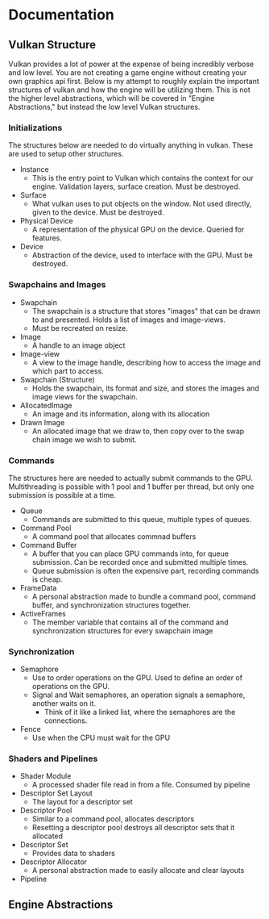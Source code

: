 # Documentation

## Vulkan Structure

Vulkan provides a lot of power at the expense of being incredibly verbose and low level. You are not creating a game engine
without creating your own graphics api first. Below is my attempt to roughly explain the important structures of vulkan and 
how the engine will be utilizing them. This is not the higher level abstractions, which will be covered in "Engine Abstractions," 
but instead the low level Vulkan structures.

### Initializations
The structures below are needed to do virtually anything in vulkan. These are used to setup other structures.

- Instance
    - This is the entry point to Vulkan which contains the context for our engine. Validation layers, surface creation. Must be destroyed.
- Surface
    - What vulkan uses to put objects on the window. Not used directly, given to the device. Must be destroyed.
- Physical Device
    - A representation of the physical GPU on the device. Queried for features.
- Device
    - Abstraction of the device, used to interface with the GPU. Must be destroyed.

### Swapchains and Images
- Swapchain
    - The swapchain is a structure that stores "images" that can be drawn to and presented. Holds a list of images and image-views.
	- Must be recreated on resize.
- Image
    - A handle to an image object
- Image-view
    - A view to the image handle, describing how to access the image and which part to access.
- Swapchain (Structure)
    - Holds the swapchain, its format and size, and stores the images and image views for the swapchain.
- AllocatedImage
    - An image and its information, along with its allocation
- Drawn Image
    - An allocated image that we draw to, then copy over to the swap chain image we wish to submit.

### Commands
The structures here are needed to actually submit commands to the GPU. Multithreading is possible with 1 pool and 1 buffer per thread, but
only one submission is possible at a time.

- Queue
    - Commands are submitted to this queue, multiple types of queues.
- Command Pool
    - A command pool that allocates commnad buffers
- Command Buffer
    - A buffer that you can place GPU commands into, for queue submission. Can be recorded once and submitted multiple times.
	- Queue submission is often the expensive part, recording commands is cheap.
- FrameData
    - A personal abstraction made to bundle a command pool, command buffer, and synchronization structures together.
- ActiveFrames
    - The member variable that contains all of the command and synchronization structures for every swapchain image

### Synchronization
- Semaphore
    - Use to order operations on the GPU. Used to define an order of operations on the GPU.
	- Signal and Wait semaphores, an operation signals a semaphore, another waits on it.
	    - Think of it like a linked list, where the semaphores are the connections.
- Fence
    - Use when the CPU must wait for the GPU

### Shaders and Pipelines
- Shader Module
    - A processed shader file read in from a file. Consumed by pipeline
- Descriptor Set Layout
    - The layout for a descriptor set
- Descriptor Pool
    - Similar to a command pool, allocates descriptors
	- Resetting a descriptor pool destroys all descriptor sets that it allocated
- Descriptor Set
    - Provides data to shaders
- Descriptor Allocator
    - A personal abstraction made to easily allocate and clear layouts
- Pipeline

## Engine Abstractions